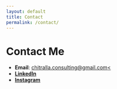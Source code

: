 ```yaml
---
layout: default
title: Contact
permalink: /contact/
---
```


# Contact Me

- **Email**: [chitralla.consulting@gmail.com<](mailto:chitralla.consulting@gmail.com)
- **[LinkedIn](https://www.linkedin.com/in/regina-chitralla-3a5034134)**
- **[Instagram](https://www.instagram.com/regina_chitralla/)**
